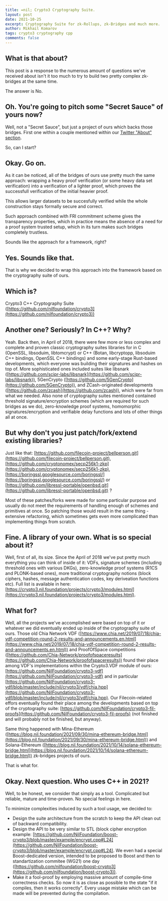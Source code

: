 ```yaml
---
title: =nil; Crypto3 Cryptography Suite.
layout: post
date: 2021-10-25
excerpt: Cryptography Suite for zk-Rollups, zk-Bridges and much more.
author: Mikhail Komarov
tags: crypto3 cryptography cpp
comments: false
---
```


## What is that about?

This post is a response to the numerous amount of questions we've received about 
isn't it too much to try to build two pretty complex zk-bridges at the same time.

The answer is No.

## Oh. You're going to pitch some "Secret Sauce" of yours now?

Well, not a "Secret Sauce", but just a project of ours which backs those bridges.
First one within a couple mentioned within our [Twitter "About"
section](https://twitter.com/nil_foundation).

So, can I start?

## Okay. Go on.

As it can be noticed, all of the bridges of ours use pretty much the same approach: 
wrapping a heavy proof verification (or some heavy data set verification) into a 
verification of a lighter proof, which proves the successfull verification of the 
initial heavier proof.

This allows larger datasets to be succesfully verified while the whole construction 
stays formally secure and correct.

Such approach combined with FRI commitment scheme gives the transparency properties, 
which in practice means the absence of a need for a proof system trusted setup, 
which in its turn makes such bridges completely trustless.

Sounds like the approach for a framework, right?

## Yes. Sounds like that.

That is why we decided to wrap this approach into the framework based on the 
cryptography suite of ours.

## Which is?

Crypto3 C++ Cryptography Suite ([https://github.com/nilfoundation/crypto3](https://github.com/nilfoundation/crypto3))

## Another one? Seriously? In C++? Why?

Yeah. Back then, in April of 2018, there were few more or less complex and complete and proven classic cryptography suites libraries for in C (OpenSSL, libsoduim, libtomcrypt) or C++ (Botan, libcryptopp, libsoduim C++ bindings, OpenSSL C++ bindings) and some early-stage Rust-based developments, which everyone was building their signatures and hashes on top of.
More sophisticated ones included suites like libsnark ([https://github.com/scipr-labs/libsnark](https://github.com/scipr-labs/libsnark)), 5GenCrypto ([https://github.com/5GenCrypto](https://github.com/5GenCrypto)), and ZCash-originated developments ([https://github.com/zcash](https://github.com/zcash)), which were far from what we needed. Also none of cryptography suites mentioned contained threshold signature/encryption schemes (which are required for such bridges as we do), zero-knowledge proof systems, homomorphic signatures/encryption and verifiable delay functions and lots of other things all at once.

## But why don't you just patch/fork/extend existing libraries?

Just like that: [https://github.com/filecoin-project/bellperson.git](https://github.com/filecoin-project/bellperson.git), [https://github.com/cryptonomex/secp256k1-zkp](https://github.com/cryptonomex/secp256k1-zkp), [https://boringssl.googlesource.com/boringssl/](https://boringssl.googlesource.com/boringssl/) or [https://github.com/libressl-portable/openbsd.git](https://github.com/libressl-portable/openbsd.git) ?

Most of these patches/forks were made for some particular purpose and usually do not meet the requirements of handling enough of schemes and primitives at once. So patching those would result in the same thing - extensive refactoring, which sometimes gets even more complicated than implementing things from scratch.

## Fine. A library of your own. What is so special about it?

Well, first of all, its size. Since the April of 2018 we've put pretty much everything you can think of inside of it: VDFs, signature schemes (including threshold ones with various DKGs), zero-knowledge proof systems (R1CS and PLONK-based ones), more traditional cryptography notions (block ciphers, hashes, message authentication codes, key deriveation functions etc). Full list is available in here: [https://crypto3.nil.foundation/projects/crypto3/modules.html](https://crypto3.nil.foundation/projects/crypto3/modules.html).

## What for?

Well, all the projects we've accomplished were based on top of it or whatever we did eventually ended up inside of the cryptography suite of ours. Those old Chia Network VDF ([https://www.chia.net/2019/07/18/chia-vdf-competition-round-2-results-and-announcements.en.html](https://www.chia.net/2019/07/18/chia-vdf-competition-round-2-results-and-announcements.en.html)) and ProofOfSpace competitions ([https://github.com/Chia-Network/proofofspaceresults](https://github.com/Chia-Network/proofofspaceresults)) found their place among VDF's implementations within the Crypto3.VDF module of ours: [https://github.com/NilFoundation/crypto3-vdf](https://github.com/NilFoundation/crypto3-vdf) and in particular [https://github.com/NilFoundation/crypto3-vdf/blob/master/include/nil/crypto3/vdf/chia.hpp](https://github.com/NilFoundation/crypto3-vdf/blob/master/include/nil/crypto3/vdf/chia.hpp). Our Filecoin-related effors eventually found their place among the developments based on top of the cryptography suite: [https://github.com/NilFoundation/crypto3-fil-proofs](https://github.com/NilFoundation/crypto3-fil-proofs) (not finished and will probably not be finished, but anyway).

Same thing happened with Mina-Ethereum ([https://blog.nil.foundation/2021/09/30/mina-ethereum-bridge.html](https://blog.nil.foundation/2021/09/30/mina-ethereum-bridge.html)) and Solana-Ethereum ([https://blog.nil.foundation/2021/10/14/solana-ethereum-bridge.html](https://blog.nil.foundation/2021/10/14/solana-ethereum-bridge.html)) zk-bridges projects of ours.

That is what for.

## Okay. Next question. Who uses C++ in 2021?

Well, to be honest, we consider that simply as a tool. Complicated but reliable, mature and time-proven. No special feelings in here.

To minimize complexities induced by such a tool usage, we decided to:
- Design the suite architecture from the scratch to keep the API clean out of backward compatibility.
- Design the API to be very similar to STL (block cipher encryption example: [https://github.com/NilFoundation/boost-crypto3/blob/master/example/encrypt.cpp#L24](https://github.com/NilFoundation/boost-crypto3/blob/master/example/encrypt.cpp#L24). We even had a special Boost-dedicated version, intended to be proposed to Boost and then to standartization commitee (WG21) one day ([https://github.com/nilfoundation/boost-crypto3](https://github.com/nilfoundation/boost-crypto3)).
- Make it a fool-proof by employing massive amount of compile-time correctness checks. So now it is as close as possible to the state "if it compiles, then it works correctly". Every usage mistake which can be made will be prevented during the compilation.
